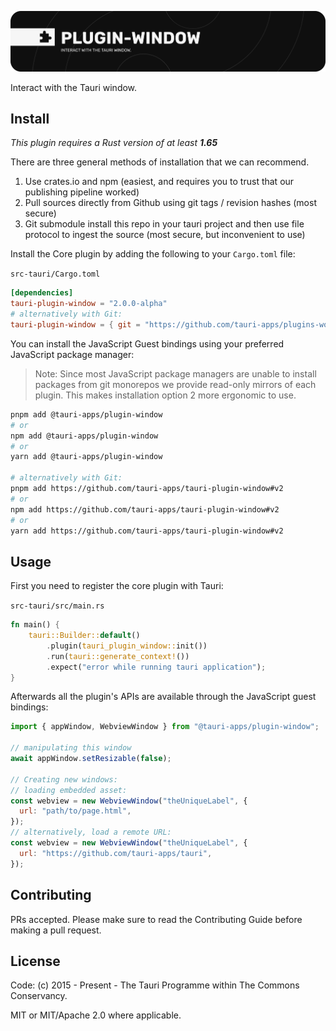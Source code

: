 ![plugin-window](banner.png)

Interact with the Tauri window.

## Install

_This plugin requires a Rust version of at least **1.65**_

There are three general methods of installation that we can recommend.

1. Use crates.io and npm (easiest, and requires you to trust that our publishing pipeline worked)
2. Pull sources directly from Github using git tags / revision hashes (most secure)
3. Git submodule install this repo in your tauri project and then use file protocol to ingest the source (most secure, but inconvenient to use)

Install the Core plugin by adding the following to your `Cargo.toml` file:

`src-tauri/Cargo.toml`

```toml
[dependencies]
tauri-plugin-window = "2.0.0-alpha"
# alternatively with Git:
tauri-plugin-window = { git = "https://github.com/tauri-apps/plugins-workspace", branch = "v2" }
```

You can install the JavaScript Guest bindings using your preferred JavaScript package manager:

> Note: Since most JavaScript package managers are unable to install packages from git monorepos we provide read-only mirrors of each plugin. This makes installation option 2 more ergonomic to use.

```sh
pnpm add @tauri-apps/plugin-window
# or
npm add @tauri-apps/plugin-window
# or
yarn add @tauri-apps/plugin-window

# alternatively with Git:
pnpm add https://github.com/tauri-apps/tauri-plugin-window#v2
# or
npm add https://github.com/tauri-apps/tauri-plugin-window#v2
# or
yarn add https://github.com/tauri-apps/tauri-plugin-window#v2
```

## Usage

First you need to register the core plugin with Tauri:

`src-tauri/src/main.rs`

```rust
fn main() {
    tauri::Builder::default()
        .plugin(tauri_plugin_window::init())
        .run(tauri::generate_context!())
        .expect("error while running tauri application");
}
```

Afterwards all the plugin's APIs are available through the JavaScript guest bindings:

```javascript
import { appWindow, WebviewWindow } from "@tauri-apps/plugin-window";

// manipulating this window
await appWindow.setResizable(false);

// Creating new windows:
// loading embedded asset:
const webview = new WebviewWindow("theUniqueLabel", {
  url: "path/to/page.html",
});
// alternatively, load a remote URL:
const webview = new WebviewWindow("theUniqueLabel", {
  url: "https://github.com/tauri-apps/tauri",
});
```

## Contributing

PRs accepted. Please make sure to read the Contributing Guide before making a pull request.

## License

Code: (c) 2015 - Present - The Tauri Programme within The Commons Conservancy.

MIT or MIT/Apache 2.0 where applicable.
